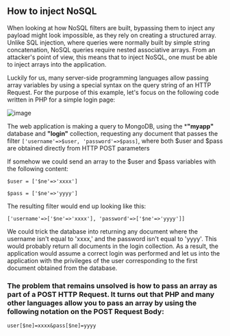 ## How to inject NoSQL

When looking at how NoSQL filters are built, bypassing them to inject any payload might look impossible, as they rely on creating a structured array. Unlike SQL injection, where queries were normally built by simple string concatenation, NoSQL queries require nested associative arrays. From an attacker's point of view, this means that to inject NoSQL, one must be able to inject arrays into the application.

Luckily for us, many server-side programming languages allow passing array variables by using a special syntax on the query string of an HTTP Request. For the purpose of this example, let's focus on the following code written in PHP for a simple login page:



![image](https://github.com/4bo4yman/Web-Application-Penetration-Testing/assets/156849852/2dfb56d5-a88a-4ae3-a4a7-8f29ab0ccccb)



The web application is making a query to MongoDB, using the ***"myapp"** database and **"login"** collection, requesting any document that passes the filter ```['username'=>$user, 'password'=>$pass]```, where both $user and $pass are obtained directly from HTTP POST parameters

If somehow we could send an array to the $user and $pass variables with the following content:

```$user = ['$ne'=>'xxxx']```

```$pass = ['$ne'=>'yyyy']``` 

The resulting filter would end up looking like this:

```['username'=>['$ne'=>'xxxx'], 'password'=>['$ne'=>'yyyy']]```

We could trick the database into returning any document where the username isn't equal to 'xxxx,' and the password isn't equal to 'yyyy'. This would probably return all documents in the login collection. As a result, the application would assume a correct login was performed and let us into the application with the privileges of the user corresponding to the first document obtained from the database.

### The problem that remains unsolved is how to pass an array as part of a POST HTTP Request. It turns out that PHP and many other languages allow you to pass an array by using the following notation on the POST Request Body:

```user[$ne]=xxxx&pass[$ne]=yyyy```

